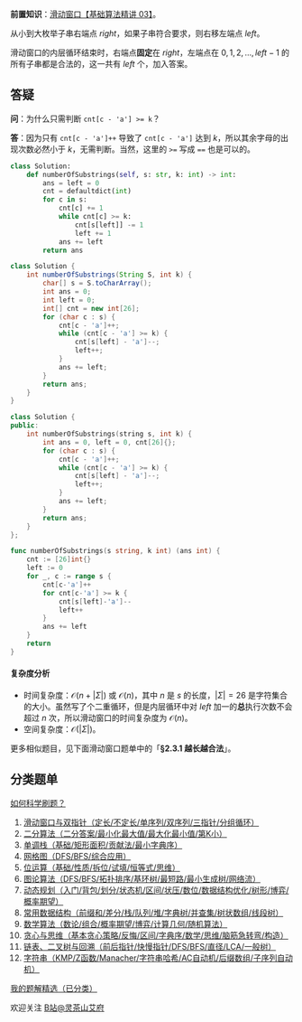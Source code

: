 **前置知识**：[滑动窗口【基础算法精讲 03】](https://www.bilibili.com/video/BV1hd4y1r7Gq/)。

从小到大枚举子串右端点 $\textit{right}$，如果子串符合要求，则右移左端点 $\textit{left}$。

滑动窗口的内层循环结束时，右端点**固定**在 $\textit{right}$，左端点在 $0,1,2,\ldots,\textit{left}-1$ 的所有子串都是合法的，这一共有 $\textit{left}$ 个，加入答案。

## 答疑

**问**：为什么只需判断 `cnt[c - 'a'] >= k`？

**答**：因为只有 `cnt[c - 'a']++` 导致了 `cnt[c - 'a']` 达到 $k$，所以其余字母的出现次数必然小于 $k$，无需判断。当然，这里的 `>=` 写成 `==` 也是可以的。

```py [sol-Python3]
class Solution:
    def numberOfSubstrings(self, s: str, k: int) -> int:
        ans = left = 0
        cnt = defaultdict(int)
        for c in s:
            cnt[c] += 1
            while cnt[c] >= k:
                cnt[s[left]] -= 1
                left += 1
            ans += left
        return ans
```

```java [sol-Java]
class Solution {
    int numberOfSubstrings(String S, int k) {
        char[] s = S.toCharArray();
        int ans = 0;
        int left = 0;
        int[] cnt = new int[26];
        for (char c : s) {
            cnt[c - 'a']++;
            while (cnt[c - 'a'] >= k) {
                cnt[s[left] - 'a']--;
                left++;
            }
            ans += left;
        }
        return ans;
    }
}
```

```cpp [sol-C++]
class Solution {
public:
    int numberOfSubstrings(string s, int k) {
        int ans = 0, left = 0, cnt[26]{};
        for (char c : s) {
            cnt[c - 'a']++;
            while (cnt[c - 'a'] >= k) {
                cnt[s[left] - 'a']--;
                left++;
            }
            ans += left;
        }
        return ans;
    }
};
```

```go [sol-Go]
func numberOfSubstrings(s string, k int) (ans int) {
	cnt := [26]int{}
	left := 0
	for _, c := range s {
		cnt[c-'a']++
		for cnt[c-'a'] >= k {
			cnt[s[left]-'a']--
			left++
		}
		ans += left
	}
	return
}
```

#### 复杂度分析

- 时间复杂度：$\mathcal{O}(n+|\Sigma|)$ 或 $\mathcal{O}(n)$，其中 $n$ 是 $s$ 的长度，$|\Sigma|=26$ 是字符集合的大小。虽然写了个二重循环，但是内层循环中对 $\textit{left}$ 加一的**总**执行次数不会超过 $n$ 次，所以滑动窗口的时间复杂度为 $\mathcal{O}(n)$。
- 空间复杂度：$\mathcal{O}(|\Sigma|)$。

更多相似题目，见下面滑动窗口题单中的「**§2.3.1 越长越合法**」。

## 分类题单

[如何科学刷题？](https://leetcode.cn/circle/discuss/RvFUtj/)

1. [滑动窗口与双指针（定长/不定长/单序列/双序列/三指针/分组循环）](https://leetcode.cn/circle/discuss/0viNMK/)
2. [二分算法（二分答案/最小化最大值/最大化最小值/第K小）](https://leetcode.cn/circle/discuss/SqopEo/)
3. [单调栈（基础/矩形面积/贡献法/最小字典序）](https://leetcode.cn/circle/discuss/9oZFK9/)
4. [网格图（DFS/BFS/综合应用）](https://leetcode.cn/circle/discuss/YiXPXW/)
5. [位运算（基础/性质/拆位/试填/恒等式/思维）](https://leetcode.cn/circle/discuss/dHn9Vk/)
6. [图论算法（DFS/BFS/拓扑排序/基环树/最短路/最小生成树/网络流）](https://leetcode.cn/circle/discuss/01LUak/)
7. [动态规划（入门/背包/划分/状态机/区间/状压/数位/数据结构优化/树形/博弈/概率期望）](https://leetcode.cn/circle/discuss/tXLS3i/)
8. [常用数据结构（前缀和/差分/栈/队列/堆/字典树/并查集/树状数组/线段树）](https://leetcode.cn/circle/discuss/mOr1u6/)
9. [数学算法（数论/组合/概率期望/博弈/计算几何/随机算法）](https://leetcode.cn/circle/discuss/IYT3ss/)
10. [贪心与思维（基本贪心策略/反悔/区间/字典序/数学/思维/脑筋急转弯/构造）](https://leetcode.cn/circle/discuss/g6KTKL/)
11. [链表、二叉树与回溯（前后指针/快慢指针/DFS/BFS/直径/LCA/一般树）](https://leetcode.cn/circle/discuss/K0n2gO/)
12. [字符串（KMP/Z函数/Manacher/字符串哈希/AC自动机/后缀数组/子序列自动机）](https://leetcode.cn/circle/discuss/SJFwQI/)

[我的题解精选（已分类）](https://github.com/EndlessCheng/codeforces-go/blob/master/leetcode/SOLUTIONS.md)

欢迎关注 [B站@灵茶山艾府](https://space.bilibili.com/206214)
